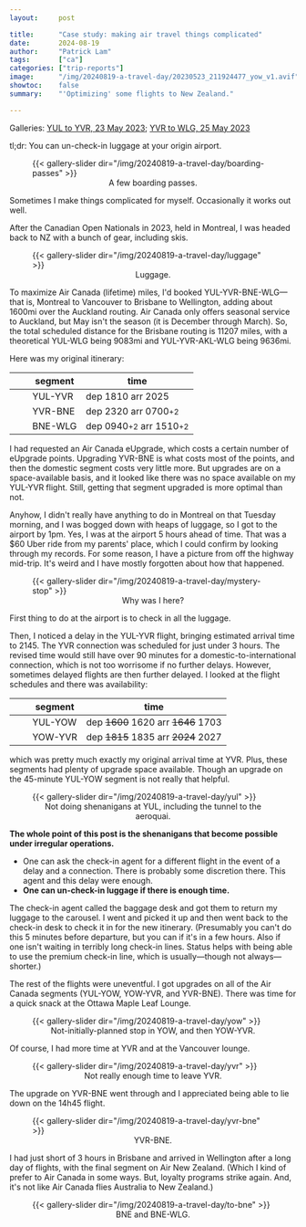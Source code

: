 ```yaml
---
layout:     post

title:      "Case study: making air travel things complicated"
date:       2024-08-19
author:     "Patrick Lam"
tags:       ["ca"]
categories: ["trip-reports"]
image:      "/img/20240819-a-travel-day/20230523_211924477_yow_v1.avif"
showtoc:    false
summary:    "'Optimizing' some flights to New Zealand."

---
```


<style>
.post-heading h1  { color: cyan; text-shadow: 2px 2px 2px grey; }
.meta { color: cyan; }
table { width: 100%; }
</style>

Galleries: [YUL to YVR, 23 May 2023](https://gallery.patricklam.ca/index.php?/category/1915); [YVR to WLG, 25 May 2023](https://gallery.patricklam.ca/index.php?/category/1915)

tl;dr: You can un-check-in luggage at your origin airport.

<figure>
{{< gallery-slider dir="/img/20240819-a-travel-day/boarding-passes" >}}
<figcaption style="text-align:center">A few boarding passes.</figcaption>
</figure>

Sometimes I make things complicated for myself. Occasionally it works
out well.

After the Canadian Open Nationals in 2023, held in
Montreal, I was headed back to NZ with a bunch of gear, including
skis.

<figure>
{{< gallery-slider dir="/img/20240819-a-travel-day/luggage" >}}
<figcaption style="text-align:center">Luggage.</figcaption>
</figure>

To maximize Air Canada (lifetime) miles, I'd booked
YUL-YVR-BNE-WLG&mdash;that is, Montreal to Vancouver to Brisbane to
Wellington, adding about 1600mi over the Auckland routing.  Air Canada
only offers seasonal service to Auckland, but May isn't the season (it is December through March).
So, the total scheduled distance for the Brisbane routing is 11207
miles, with a theoretical YUL-WLG being 9083mi and YUL-YVR-AKL-WLG
being 9636mi.

Here was my original itinerary:

|&emsp;|segment|time|
|---|---|---|
||YUL-YVR|dep 1810 arr 2025 |
||YVR-BNE|dep 2320 arr 0700<small>+2</small> |
||BNE-WLG|dep 0940<small>+2</small> arr 1510<small>+2</small>

I had requested an Air Canada eUpgrade, which costs a certain number
of eUpgrade points. Upgrading YVR-BNE is what costs most of the
points, and then the domestic segment costs very little more. But
upgrades are on a space-available basis, and it looked like there was
no space available on my YUL-YVR flight. Still, getting that segment upgraded
is more optimal than not.

Anyhow, I didn't really have anything to do in Montreal on that
Tuesday morning, and I was bogged down with heaps of luggage, so I got
to the airport by 1pm. Yes, I was at the airport 5 hours ahead of
time.  That was a $60 Uber ride from my parents' place, which I could
confirm by looking through my records. For some
reason, I have a picture from off the highway mid-trip. It's weird and
I have mostly forgotten about how that happened.

<figure>
{{< gallery-slider dir="/img/20240819-a-travel-day/mystery-stop" >}}
<figcaption style="text-align:center">Why was I here?</figcaption>
</figure>

First thing to do at the airport is to check in all the luggage.

Then, I noticed a delay in the YUL-YVR flight, bringing estimated
arrival time to 2145.  The YVR connection was scheduled for just under
3 hours. The revised time would still have over 90 minutes for a
domestic-to-international connection, which is not too worrisome
if no further delays.  However, sometimes delayed flights
are then further delayed. I looked at the flight schedules and there
was availability:

|&emsp;|segment|time|
|---|---|---|
||YUL-YOW|dep <del>1600</del> 1620 arr <del>1646</del> 1703 |
||YOW-YVR|dep <del>1815</del> 1835 arr <del>2024</del> 2027 |

which was pretty much exactly my original arrival time at YVR. Plus,
these segments had plenty of upgrade space available. Though an upgrade
on the 45-minute YUL-YOW segment is not really that helpful.

<figure>
{{< gallery-slider dir="/img/20240819-a-travel-day/yul" >}}
<figcaption style="text-align:center">Not doing shenanigans at YUL, including the tunnel to the aeroquai.</figcaption>
</figure>

<b>The whole point of this post is the shenanigans that become possible
under irregular operations.</b>

* One can ask the check-in agent for a different flight in the event of a delay and a connection. There is probably some discretion there. This agent and this delay were enough.
* <b>One can un-check-in luggage if there is enough time.</b>

The check-in agent called the baggage desk and got them to return my luggage to the carousel. I went and picked it up and then went back to the check-in desk to check it in for the new itinerary. (Presumably you can't do this 5 minutes before departure, but you can if it's in a few hours. Also if one isn't waiting in terribly long check-in lines. Status helps with being able to use the premium check-in line, which is usually&mdash;though not always&mdash;shorter.)

The rest of the flights were uneventful. I got upgrades on all of the
Air Canada segments (YUL-YOW, YOW-YVR, and YVR-BNE). There was time
for a quick snack at the Ottawa Maple Leaf Lounge.

<figure>
{{< gallery-slider dir="/img/20240819-a-travel-day/yow" >}}
<figcaption style="text-align:center">Not-initially-planned stop in YOW, and then YOW-YVR.</figcaption>
</figure>

Of course, I had more time at YVR and at the
Vancouver lounge. 

<figure>
{{< gallery-slider dir="/img/20240819-a-travel-day/yvr" >}}
<figcaption style="text-align:center">Not really enough time to leave YVR.</figcaption>
</figure>

The upgrade on YVR-BNE went through and I appreciated being able to lie down on the 14h45 flight.

<figure>
{{< gallery-slider dir="/img/20240819-a-travel-day/yvr-bne" >}}
<figcaption style="text-align:center">YVR-BNE.</figcaption>
</figure>

I had just short of 3 hours in Brisbane and arrived
in Wellington after a long day of flights, with the final segment on Air New Zealand. (Which
I kind of prefer to Air Canada in some ways. But, loyalty programs strike again. And, it's not like
Air Canada flies Australia to New Zealand.)

<figure>
{{< gallery-slider dir="/img/20240819-a-travel-day/to-bne" >}}
<figcaption style="text-align:center">BNE and BNE-WLG.</figcaption>
</figure>
